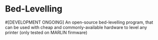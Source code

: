 # Bed-Levelling
#[DEVELOPMENT ONGOING]
An open-source bed-levelling program, that can be used with cheap and commonly-available hardware to level any printer (only tested on MARLIN firmware)
